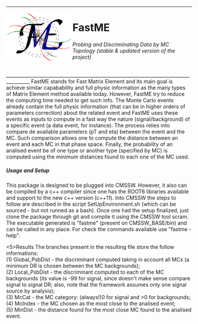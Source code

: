 ________________________________________________________________________________________
<img align="left" src="https://raw.githubusercontent.com/mmelodea/FastME/master/fme_logo.png" width="180"> <h1>FastME</h1>
<h6>Probing and Discriminating Data by MC Topology (stable & updated version of the project)</h6>
________________________________________________________________________________________
FastME stands for Fast Matrix Element and its main goal is achieve similar capabability and full physic information as the many types of Matrix Element method available today. However, FastME try to reduce the computing time needed to get such info.  
The Monte Carlo events already contain the full physic information (that can be in higher orders of parameters correction) about the related event and FastME uses these events as inputs to compute in a fast way the nature (signal/background) of a specific event (a data event, for instance). The process relies into compare de available parameters (pT and eta) between the event and the MC. Such comparison allows one to compute the distance between an event and each MC in that phase space. Finally, the probability of an analised event be of one type or another type (specified by MC) is computed using the minimum distances found to each one of the MC used.

<h5>Usage and Setup</h5>  
This package is designed to be plugged into CMSSW. However, it also can be compiled by a c++ compiler since one has the ROOT6 libraries available and support to the new c++ version (c++11).  
Into CMSSW the steps to follow are described in the script SetUpEnvironment.sh (which can be sourced - but not runned as a bash). Once one had the setup finalized, just clone the package through git and compile it using the CMSSW tool scram. The executable generated is "fastme" (present on CMSSW_BASE/bin) and can be called in any place. For check the commands available use "fastme -help".

<5>Results</h5>
The branches present in the resulting file store the follow informations:  
(1) Global_PsbDist - the discriminant computed taking in account all MCs (a minimum DR is chosen between the MC backgrounds);  
(2) Local_PsbDist - the discriminant computed to each of the MC backgrounds (its value is -99 for signal, since doesn't make sense compare signal to signal DR; also, note that the framework assumes only one signal source by analysis);  
(3) McCat - the MC category: (always!)0 for signal and >0 for backgrounds;  
(4) McIndex - the MC chosen as the most close to the analised event;  
(5) MinDist - the distance found for the most close MC found to the analised event.